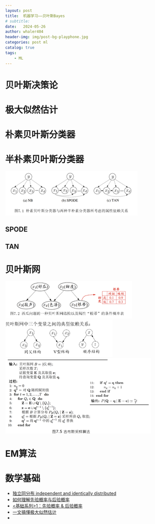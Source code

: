 ```yaml
---
layout: post
title:  机器学习——贝叶斯Bayes
# subtitle: 
date:   2024-05-26
author: whaler404
header-img: img/post-bg-playphone.jpg
categories: post ml
catalog: true
tags:
    - ML
---
```


# 贝叶斯决策论

# 极大似然估计

# 朴素贝叶斯分类器

# 半朴素贝叶斯分类器

<img src="/assets/images/机器学习Bayes.assets/image1.png" alt="image1" style="zoom:50%;">

## SPODE

## TAN

# 贝叶斯网

<img src="/assets/images/机器学习Bayes.assets/image2.png" alt="image2" style="zoom:50%;">

<img src="/assets/images/机器学习Bayes.assets/image3.png" alt="image3" style="zoom:50%;">

<img src="/assets/images/机器学习Bayes.assets/image4.png" alt="image4" style="zoom:50%;">

# EM算法


# 数学基础

- [独立同分布 independent and identically distributed](https://zhuanlan.zhihu.com/p/52530189)
- [如何理解先验概率与后验概率](https://zhuanlan.zhihu.com/p/26464206)
- [<基础系列>1：先验概率 & 后验概率](https://zhuanlan.zhihu.com/p/38567891)
- [一文搞懂极大似然估计](https://zhuanlan.zhihu.com/p/26614750)
- 